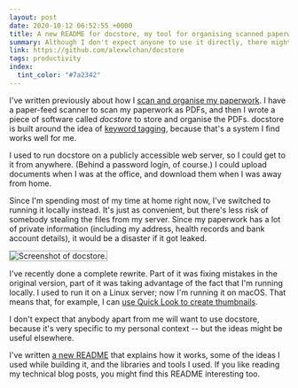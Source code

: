 ```yaml
---
layout: post
date: 2020-10-12 06:52:55 +0000
title: A new README for docstore, my tool for organising scanned paperwork
summary: Although I don't expect anyone to use it directly, there might be some interesting ideas that could apply elsewhere.
link: https://github.com/alexwlchan/docstore
tags: productivity
index:
  tint_color: "#7a2342"
---
```


I've written previously about how I [scan and organise my paperwork](/2019/11/my-scanning-setup/).
I have a paper-feed scanner to scan my paperwork as PDFs, and then I wrote a piece of software called *docstore* to store and organise the PDFs.
docstore is built around the idea of [keyword tagging](https://en.wikipedia.org/wiki/Tag_(metadata)), because that's a system I find works well for me.

I used to run docstore on a publicly accessible web server, so I could get to it from anywhere.
(Behind a password login, of course.)
I could upload documents when I was at the office, and download them when I was away from home.

Since I'm spending most of my time at home right now, I've switched to running it locally instead.
It's just as convenient, but there's less risk of somebody stealing the files from my server.
Since my paperwork has a lot of private information (including my address, health records and bank account details), it would be a disaster if it got leaked.

<img src="/images/2020/docstore_v2_1x.png" srcset="/images/2020/docstore_v2_1x.png 1x, /images/2020/docstore_v2_2x.png 2x, /images/2020/docstore_v2_3x.png 3x" alt="Screenshot of docstore." style="max-width: 500px; border: 1px solid #A6A6A6">

I've recently done a complete rewrite.
Part of it was fixing mistakes in the original version, part of it was taking advantage of the fact that I'm running locally.
I used to run it on a Linux server; now I'm running it on macOS.
That means that, for example, I can [use Quick Look to create thumbnails](/2020/09/using-qlmanage-to-create-thumbnails-on-macos/).

I don't expect that anybody apart from me will want to use docstore, because it's very specific to my personal context -- but the ideas might be useful elsewhere.

I've written [a new README](https://github.com/alexwlchan/docstore) that explains how it works, some of the ideas I used while building it, and the libraries and tools I used.
If you like reading my technical blog posts, you might find this README interesting too.
